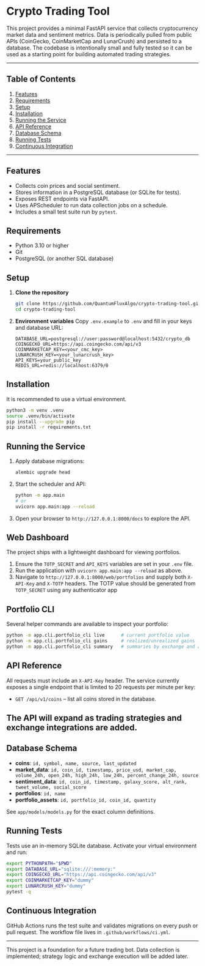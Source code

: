 # Crypto Trading Tool

This project provides a minimal FastAPI service that collects cryptocurrency market data and sentiment metrics. Data is periodically pulled from public APIs (CoinGecko, CoinMarketCap and LunarCrush) and persisted to a database. The codebase is intentionally small and fully tested so it can be used as a starting point for building automated trading strategies.

---

## Table of Contents
1. [Features](#features)
2. [Requirements](#requirements)
3. [Setup](#setup)
4. [Installation](#installation)
5. [Running the Service](#running-the-service)
6. [API Reference](#api-reference)
7. [Database Schema](#database-schema)
8. [Running Tests](#running-tests)
9. [Continuous Integration](#continuous-integration)

---

## Features
- Collects coin prices and social sentiment.
- Stores information in a PostgreSQL database (or SQLite for tests).
- Exposes REST endpoints via FastAPI.
- Uses APScheduler to run data collection jobs on a schedule.
- Includes a small test suite run by `pytest`.

## Requirements
- Python 3.10 or higher
- Git
- PostgreSQL (or another SQL database)

## Setup
1. **Clone the repository**
   ```bash
   git clone https://github.com/QuantumFluxAlgo/crypto-trading-tool.git
   cd crypto-trading-tool
   ```
2. **Environment variables**
   Copy `.env.example` to `.env` and fill in your keys and database URL:
   ```dotenv
   DATABASE_URL=postgresql://user:password@localhost:5432/crypto_db
   COINGECKO_URL=https://api.coingecko.com/api/v3
   COINMARKETCAP_KEY=<your_cmc_key>
   LUNARCRUSH_KEY=<your_lunarcrush_key>
   API_KEYS=your_public_key
   REDIS_URL=redis://localhost:6379/0
   ```

## Installation
It is recommended to use a virtual environment.
```bash
python3 -m venv .venv
source .venv/bin/activate
pip install --upgrade pip
pip install -r requirements.txt
```

## Running the Service
1. Apply database migrations:
   ```bash
   alembic upgrade head
   ```
2. Start the scheduler and API:
   ```bash
   python -m app.main
   # or
   uvicorn app.main:app --reload
   ```
3. Open your browser to `http://127.0.0.1:8000/docs` to explore the API.


## Web Dashboard
The project ships with a lightweight dashboard for viewing portfolios.

1. Ensure the `TOTP_SECRET` and `API_KEYS` variables are set in your `.env` file.
2. Run the application with `uvicorn app.main:app --reload` as above.
3. Navigate to `http://127.0.0.1:8000/web/portfolios` and supply both `X-API-Key`
   and `X-TOTP` headers. The TOTP value should be generated from `TOTP_SECRET`
   using any authenticator app
   

## Portfolio CLI

Several helper commands are available to inspect your portfolio:

```bash
python -m app.cli.portfolio_cli live      # current portfolio value
python -m app.cli.portfolio_cli gains     # realized/unrealized gains
python -m app.cli.portfolio_cli summary   # summaries by exchange and asset
```


## API Reference
All requests must include an `X-API-Key` header. The service currently exposes a single endpoint that is limited to 20 requests per minute per key:
- `GET /api/v1/coins` – list all coins stored in the database.

The API will expand as trading strategies and exchange integrations are added.
---

## Database Schema

- **coins**: `id, symbol, name, source, last_updated`
- **market_data**: `id, coin_id, timestamp, price_usd, market_cap, volume_24h, open_24h, high_24h, low_24h, percent_change_24h, source`
- **sentiment_data**: `id, coin_id, timestamp, galaxy_score, alt_rank, tweet_volume, social_score`
- **portfolios**: `id, name`
- **portfolio_assets**: `id, portfolio_id, coin_id, quantity`

See `app/models/models.py` for the exact column definitions.

## Running Tests
Tests use an in-memory SQLite database. Activate your virtual environment and run:
```bash
export PYTHONPATH="$PWD"
export DATABASE_URL="sqlite:///:memory:"
export COINGECKO_URL="https://api.coingecko.com/api/v3"
export COINMARKETCAP_KEY="dummy"
export LUNARCRUSH_KEY="dummy"
pytest -q
```

## Continuous Integration
GitHub Actions runs the test suite and validates migrations on every push or pull request. The workflow file lives in `.github/workflows/ci.yml`.

---
This project is a foundation for a future trading bot. Data collection is implemented; strategy logic and exchange execution will be added later.
